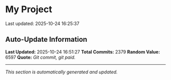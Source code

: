 # My Project


Last updated: 2025-10-24 16:25:37


















































































































































































































































































































































































































































































































































































































































































































































































































































































































































































































































































































































































































































































































































































































































































































































































































































































































































































































































































































































































































































































































































































































































































































































































































































































































































































































































































































































































































































































## Auto-Update Information

**Last Updated:** 2025-10-24 16:51:27
**Total Commits:** 2379
**Random Value:** 6597
**Quote:** _Git commit, git paid._

---
_This section is automatically generated and updated._